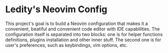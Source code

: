 # Ledity's Neovim Config

This project's goal is to build a Neovim configuration that makes it a convenient, beatiful and convenient code editor with IDE capabilities.
The configuration itself is separated into two blocks: one is for helper functions definitions, plugins installation and other inner stuff. The second one is for user's preferences, such as keybindings, vim options, etc.
